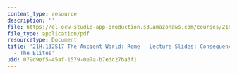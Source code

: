 ```yaml
---
content_type: resource
description: ''
file: https://ol-ocw-studio-app-production.s3.amazonaws.com/courses/21h-132-the-ancient-world-rome-spring-2017/079d9ef545af15790e7ab7edc27ba3f1_MIT21H_132S17_ConseqncsElit.pdf
file_type: application/pdf
resourcetype: Document
title: '21H.132S17 The Ancient World: Rome - Lecture Slides: Consequences of Empire
  - The Elites'
uid: 079d9ef5-45af-1579-0e7a-b7edc27ba3f1
---
```

